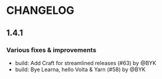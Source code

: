 # CHANGELOG
## 1.4.1

### Various fixes & improvements

- build: Add Craft for streamlined releases (#63) by @BYK
- build: Bye Learna, hello Volta & Yarn (#58) by @BYK

